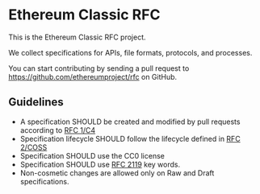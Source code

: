 Ethereum Classic RFC
====================

This is the Ethereum Classic RFC project.

We collect specifications for APIs, file formats, protocols, and processes.

You can start contributing by sending a pull request to https://github.com/ethereumproject/rfc on GitHub.

## Guidelines

* A specification SHOULD be created and modified by pull requests according to [RFC 1/C4](1/README.md)
* Specification lifecycle SHOULD follow the lifecycle defined in [RFC 2/COSS](2/README.md)
* Specification SHOULD use the CC0 license
* Specification SHOULD use [RFC 2119](http://tools.ietf.org/html/rfc2119) key words.
* Non-cosmetic changes are allowed only on Raw and Draft specifications.
